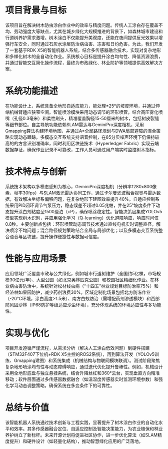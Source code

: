# 项目背景与目标
该项目旨在解决树木防虫涂白作业中的效率与精度问题。传统人工涂白存在覆盖不均、劳动强度大等缺点，尤其在城乡绿化大规模推进的背景下，如森林城市建设和行道树养护需求激增。树木涂白不仅能提升美观度，还能在夜间提供反光效果以增强行车安全，同时通过石灰水涂层防治病虫害、冻害和日灼危害。为此，我们开发了一套基于RDK X5的智能机器人系统，结合多传感器融合技术，实现对复杂地形和多样化树木的全自动化作业。系统核心目标是提升涂白均匀性、降低资源浪费，并通过智能交互简化操作流程，最终为市政绿化、林业防护等领域提供高效解决方案。
# 系统功能描述
在功能设计上，系统具备全地形自适应能力，能处理±25°的坡度环境，并通过伸缩机械臂适应狭窄空间。智能喷涂模块采用动态调节的环形喷管，结合高压雾化喷嘴（孔径0.3毫米）和柔性刷头，精准覆盖胸径15-50厘米的树木，包括树皮裂缝等细节部位。自主导航功能依赖SLAM雷达与GeminiPro深度相机，采用Gmapping算法构建环境地图，并通过A*全局路径规划与DWA局部避障的混合策略实现动态跟踪。多模态交互系统支持语音控制，在85分贝噪声环境下仍保持较高的的方言识别准确率，同时利用区块链技术（Hyperledger Fabric）实现云端数据存证，确保作业记录不可篡改，工作人员可通过用户端实时监控树木指标。
# 技术特点与创新
系统技术架构以多模态感知为核心，GeminiPro深度相机（分辨率1280x800像素，帧率30fps）与SLAM激光雷达协同工作，通过卡尔曼滤波融合视觉与雷达数据，有效解决坐标系偏移问题，在复杂地形下建图效率提升40%。自适应控制系统采用PID闭环调节气泵压力，稳态误差不超过0.05兆帕，并在25°坡度条件下动态提升涂白剂粘度至1500厘泊（cP），确保喷涂稳定性。智能决策层集成YOLOv5模型实现树木识别，并应用强化学习（Q-learning）优化避障响应，响应时间仅0.8秒。主要创新点包括：环形喷管动态调节技术通过直线电机实时调整直径，解决喷涂不均问题；混合路径规划策略结合全局与局部优化；以及多模态交互系统整合语音与区块链，提升操作便捷性与数据可信度。
# 性能与应用场景
应用领域广泛覆盖市政与公共绿化，例如城市行道树维护（全国约5亿棵，市场规模30亿元/年）、大型公园（如北京奥林匹克公园）和校园社区精细化作业。在林业病虫害防治中，系统针对松材线虫病（“十四五”林业规划目标防治率75%）和经济林如果园防护，减少药剂浪费30%。区域定制化场景包括北方防冻作业（-20℃环境，涂白高度>1.5米）、南方白蚁防治（需增配药剂渗透模块）和西部防风固沙林（IP68防护等级适应沙尘环境），充分体现系统的环境适应性与多功能性。
# 实现与优化
项目开发遵循严谨流程，从需求分析（解决人工涂白低效问题）到硬件搭建（STM32F407下位机+RDK X5主控的ROS2系统），再到算法开发（YOLOv5训练、Gmapping建图）和系统集成（机械结构与物联网模块联调）。测试阶段聚焦复杂地形喷涂均匀性与动态障碍响应，通过迭代优化提升鲁棒性。例如，机械设计采用全地形底盘与独立悬挂系统，结合升降丝杠和360°云台，实现垂直方向精准移动；软件层面通过多传感器数据融合（如温湿度传感器实时监测环境参数）和强化学习动态调整策略，确保系统在多变条件下的可靠性。
# 总结与价值
该智能机器人系统通过技术创新与工程实践，显著提升了树木涂白作业的自动化水平和效率。其多传感器融合定位、自适应控制及智能决策能力，为农业植保和林业养护树立了新标杆。未来开源计划将促进社区协作，进一步优化算法（如SLAM精度提升）和硬件设计（如轻量化结构），推动智慧绿化应用的广泛落地。
